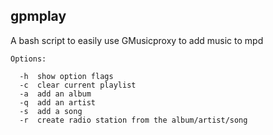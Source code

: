 ## gpmplay

A bash script to easily use GMusicproxy to add music to mpd

```
Options:

  -h  show option flags
  -c  clear current playlist
  -a  add an album
  -q  add an artist
  -s  add a song
  -r  create radio station from the album/artist/song

```
